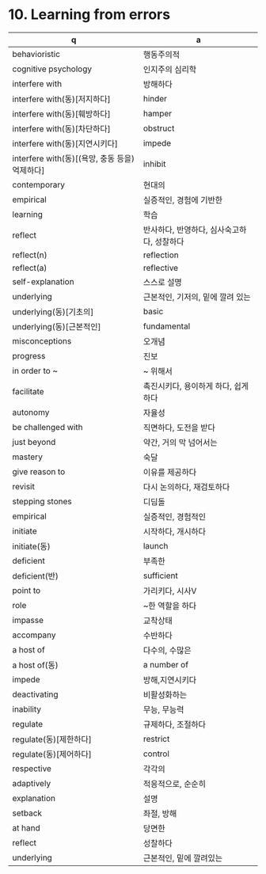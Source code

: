 # 10. Learning from errors

 q  | a
--- | ---
behavioristic		| 행동주의적
cognitive psychology	| 인지주의 심리학
interfere with		| 방해하다
interfere with(동)[저지하다]	| hinder
interfere with(동)[훼방하다]	| hamper
interfere with(동)[차단하다]	| obstruct
interfere with(동)[지연시키다]	| impede
interfere with(동)[(욕망, 충동 등을) 억제하다]	| inhibit
contemporary		| 현대의
empirical		| 실증적인, 경험에 기반한
learning		| 학습
reflect			| 반사하다, 반영하다, 심사숙고하다, 성찰하다
reflect(n)		| reflection
reflect(a)		| reflective
self-explanation	| 스스로 설명
underlying		| 근본적인, 기저의, 밑에 깔려 있는
underlying(동)[기초의]		| basic
underlying(동)[근본적인]	| fundamental
misconceptions		| 오개념
progress		| 진보
in order to ~		| ~ 위해서
facilitate		| 촉진시키다, 용이하게 하다, 쉽게하다
autonomy		| 자율성
be challenged with		| 직면하다, 도전을 받다
just beyond		| 약간, 거의 막 넘어서는
mastery			| 숙달
give reason to		| 이유를 제공하다
revisit		| 다시 논의하다, 재검토하다
stepping stones		| 디딤돌
empirical		| 실증적인, 경험적인
initiate		| 시작하다, 개시하다
initiate(동)		| launch
deficient		| 부족한
deficient(반)		| sufficient
point to		| 가리키다, 시사V
role			| ~한 역할을 하다
impasse			| 교착상태
accompany		| 수반하다
a host of		| 다수의, 수많은
a host of(동)		| a number of
impede			| 방해,지연시키다
deactivating		| 비활성화하는
inability		| 무능, 무능력
regulate		| 규제하다, 조절하다
regulate(동)[제한하다]		| restrict
regulate(동)[제어하다]		| control
respective		| 각각의
adaptively		| 적응적으로, 순순히
explanation		| 설명
setback			| 좌절, 방해
at hand			| 당면한
reflect			| 성찰하다
underlying		| 근본적인, 밑에 깔려있는
